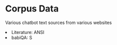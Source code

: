 # Corpus Data
Various chatbot text sources from various websites<br>

<lu>
<li>Literature: ANSI</li>
<li>babiQA: S</li>
</lu>



